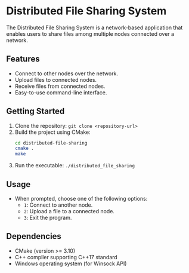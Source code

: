 # Distributed File Sharing System

The Distributed File Sharing System is a network-based application that enables users to share files among multiple nodes connected over a network.

## Features
- Connect to other nodes over the network.
- Upload files to connected nodes.
- Receive files from connected nodes.
- Easy-to-use command-line interface.

## Getting Started
1. Clone the repository: `git clone <repository-url>`
2. Build the project using CMake:
    ```bash
    cd distributed-file-sharing
    cmake .
    make
    ```
3. Run the executable: `./distributed_file_sharing`

## Usage
- When prompted, choose one of the following options:
    - `1`: Connect to another node.
    - `2`: Upload a file to a connected node.
    - `3`: Exit the program.

## Dependencies
- CMake (version >= 3.10)
- C++ compiler supporting C++17 standard
- Windows operating system (for Winsock API)


